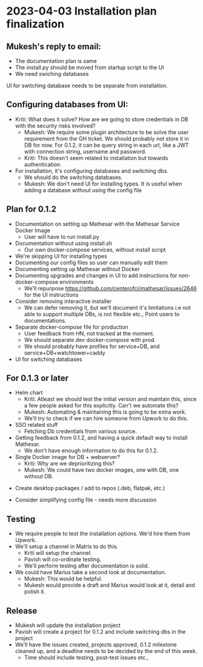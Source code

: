 # 2023-04-03 Installation plan finalization

## Mukesh's reply to email:
* The documentation plan is same
* The install.py should be moved from startup script to the UI
* We need swiching databases

UI for switching database needs to be separate from installation.

## Configuring databases from UI:
* Kriti: What does it solve? How are we going to store credentials in DB with the security risks involved?
  - Mukesh: We require some plugin architecture to be solve the user requirement from the GH ticket. We should probably not store it in DB for now. For 0.1.2, it can be query string in each url, like a JWT with connection string, username and password.
  - Kriti: This doesn't seem related to installation but towards authentication.
* For installation, it's configuring databases and switching dbs.
  - We should do the switching databases.
  - Mukesh: We don't need UI for installing types. It is useful when adding a database without using the config file

## Plan for 0.1.2
* Documentation on setting up Mathesar with the Mathesar Service Docker Image
  - User will have to run install.py
* Documentation without using install.sh
  - Our own docker-compose services, without install script
* We're skipping UI for installing types
* Documenting our config files so user can manually edit them
* Documenting setting up Mathesar without Docker
* Documenting upgrades and changes in UI to add instructions for non-docker-compose environments
    - We'll repurpose https://github.com/centerofci/mathesar/issues/2646 for the UI instructions
* Consider removing interactive installer
  * We can defer removing it, but we'll document it's limitations i.e not able to support multiple DBs, is not flexible etc., Point users to documentations.
* Separate docker-compose file for production
  * User feedback from HN, not tracked at the moment.
  * We should separate dev docker-compose with prod.
  * We should probably have profiles for service+DB, and service+DB+watchtower+caddy
* UI for switching databases

## For 0.1.3 or later
* Helm chart
  * Kriti: Atleast we should test the initial version and maintain this, since a few people asked for this explicitly. Can't we automate this?
  * Mukesh: Automating & maintaining this is going to be extra work.
  * We'll try to check if we can hire someone from Upwork to do this.
* SSO related stuff
    - Fetching Db credentials from various source.
* Getting feedback from 0.1.2, and having a quick default way to install Mathesar.
  * We don't have enough information to do this for 0.1.2.
* Single Docker image for DB + webserver?
  * Kriti: Why are we deprioritizing this?
  * Mukesh: We could have two docker images, one with DB, one without DB.

- Create desktop packages / add to repos (.deb, flatpak, etc.)
* Consider simplifying config file - needs more discussion

## Testing
* We require people to test the installation options. We'd hire them from Upwork.
* We'll setup a channel in Matrix to do this.
  * Kriti will setup the channel.
  * Pavish will co-ordinate testing.
  * We'll perform testing after documentation is solid.
* We could have Marius take a second look at documentation.
  * Mukesh: This would be helpful.
  * Mukesh would provide a draft and Marius would look at it, detail and polish it.

## Release
* Mukesh will update the installation project
* Pavish will create a project for 0.1.2 and include switching dbs in the project
* We'll have the issues created, projects approved, 0.1.2 milestone cleaned up, and a deadline needs to be decided by the end of this week.
  * Time should include testing, post-test issues etc.,
